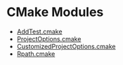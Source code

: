 # CMake Modules

- [AddTest.cmake](cmake/AddTest.cmake)
- [ProjectOptions.cmake](cmake/ProjectOptions.cmake)
- [CustomizedProjectOptions.cmake](cmake/CustomizedProjectOptions.cmake)
- [Rpath.cmake](cmake/Rpath.cmake)
